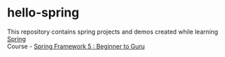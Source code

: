 # hello-spring
This repository contains spring projects and demos created while learning [Spring](https://spring.io)<br>
Course - <a href="https://www.udemy.com/course/spring-framework-5-beginner-to-guru">Spring Framework 5 : Beginner to Guru</a>
